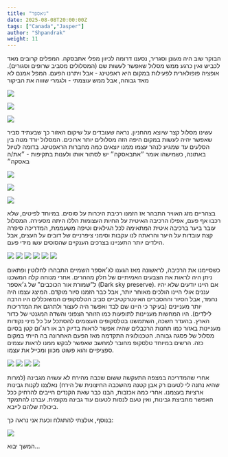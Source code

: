 ```yaml
---
title: "ג׳אספר"
date: 2025-08-08T20:00:00Z
tags: ["Canada","Jasper"]
author: "Shpandrak"
weight: 11
---
```


הבוקר שוב היה מעונן וסגריר, נסענו דרומה לכיוון מפלי אתבסקה. המפלים קרובים מאד לכביש ואין כרגע ממש מסלול שאפשר לעשות שם (המסלולים מסביב שרופים וסגורים). אופציה פופולארית לפעילות במקום היא ראפטינג - אבל ויתרנו הפעם. המפל אמנם לא מאד גבוהה, אבל ממש עוצמתי - ולגמרי שוווה את הביקור

![](athabascaFalls1.jpg)

![](athabascaFalls2.jpg)

![](athabascaFalls3.jpg)

עשינו מסלול קצר שיוצא מהחניון. נראה שעובדים על שיקום האזור כך שבעתיד סביר שאפשר יהיה לעשות במקום היפה הזה מסלולים יותר ארוכים. המסלול יורד מטה בין הסלעים עד שמגיע לנהר עצמו ממנו יוצאים כמה מחברות הראפטינג. בדומה לטיול באתונה, כשמישהו אומר ״אתבאסקה״ יש לסתור אותו ולענות בתקיפות - ״את/ה באסקה״

![](athabascaFalls4.jpg)

![](athabascaFalls5.jpg)

![](athabascaFalls6.jpg)

בצהריים מזג האוויר התבהר אז הזמנו רכיבת היכרות על סוסים. במיוחד לפיטים, שלא רכבו אף פעם, אפילו הרכיבה האיטית על החיות העצומות הללו היתה מסעירה. המסלול עובר ביער ברכיבה איטית המתאימה לכל הגילאים וטיפה משעממת, המדריכה סיפרה קצת עובדות על היער והראתה לנו עקבות וסימני ציפרניים של דובים על העצים, אבל הילדים יותר התעניינו בצרכים הענקיים שהסוסים עשו מידי פעם.

![](horses1.jpg)
![](horses2.jpg)
![](horses3.jpg)
![](horses4.jpg)
![](horses5.jpg)
![](horses6.jpg)

כשסיימנו את הרכיבה, לראשונה מאז הגענו לג׳אספר השמיים התבהרו לחלוטין ופתאום ניתן היה לראות את הצבעים האמיתיים של חלק מההרים. אחרי מנוחה קלה המשכנו ל"שמורת אור הכוכבים" של ג׳אספר (Dark sky preserve). אם היינו יודעים שלא יהיו עננים אולי היינו הולכים מאוחר יותר, אבל כבר הזמנו סיור מוקדם. המיצג עצמו היה נחמד, אבל הסיור וההסברים האינטרקטיביים סביב הטלסקופים המשוכללים היו הרבה יותר מעניינים (בעיקר כי היינו שם לבד ואפשר היה לעצור ולתרגם את המדריכות לילדים). היו המחשות מעניינות לתופעות כמו הזוהר הצפוני והשדה המגנטי של כדור הארץ. בהעדר חשכה, השתמשנו בטלסקופים העצומים להסתכל על כל מיני נקודות מעניינות באזור כמו תחנות הרכבלים שהיה אפשר לראות בדיוק רב או רוג׳ום קטן בסיום מסלול של פסגה גבוהה. הטכנולוגיה התקדמה מאז הפעם האחרונה בה הייתי במקום כזה. הרשים במיוחד טלסקופ מחובר למחשב שאפשר לבקש ממנו לראות עצמים ספציפיים והוא פשוט מכוון ומכייל את עצמו.

![](clearSky.jpg)
![](elk.jpg)
![](observatory1.jpg)
![](observatory2.jpg)

אחרי שהמדריכה במצפה התעקשה ששום שכבה מהירח לא עשויה מגבינה (למרות שהיא נתנה לי לטעום רק אבן קטנה מהשכבה החיצונית של הירח) נאלצנו לקנות גבינות ארציות בעצמנו. אחרי כמה אכזבות, הבנו כבר שאת הקנדים חייבים להרחיק ככל האפשר מחביצת גבינות, ואין טעם לנסות לטעום עוד גבינה מקומית. עברנו להתמקד ביכולת שלהם לייבא.

בנוסף, אולצתי להתגלח וכעת אני נראה כך:

![](dinner.jpg)

המשך יבוא...
